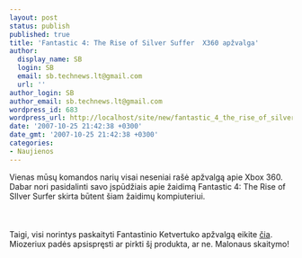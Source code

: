 ```yaml
---
layout: post
status: publish
published: true
title: 'Fantastic 4: The Rise of Silver Suffer  X360 apžvalga'
author:
  display_name: SB
  login: SB
  email: sb.technews.lt@gmail.com
  url: ''
author_login: SB
author_email: sb.technews.lt@gmail.com
wordpress_id: 683
wordpress_url: http://localhost/site/new/fantastic_4_the_rise_of_silver_suffer__x360_apzvalga/
date: '2007-10-25 21:42:38 +0300'
date_gmt: '2007-10-25 21:42:38 +0300'
categories:
- Naujienos
---
```

<p>Vienas mūsų komandos narių visai neseniai rašė apžvalgą apie Xbox 360. Dabar nori pasidalinti savo įspūdžiais apie žaidimą Fantastic 4: The Rise of SIlver Surfer skirta būtent šiam žaidimų kompiuteriui.<br />
<br><br />
<br>Taigi, visi norintys paskaityti Fantastinio Ketvertuko apžvalgą eikite <a class="ns" href="http://www.technews.lt/index.php?id=Kas&amp;Id=368">čia</a>. Miozeriux padės apsispręsti ar pirkti šį produkta, ar ne. Malonaus skaitymo!</p>
